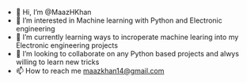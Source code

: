 - 👋 Hi, I’m @MaazHKhan
- 👀 I’m interested in Machine learning with Python and Electronic engineering
- 🌱 I’m currently learning ways to incroperate machine learing into my Electronic engineering projects
- 💞️ I’m looking to collaborate on any Python based projects and alwys willing to learn new tricks
- 📫 How to reach me maazkhan14@gmail.com

